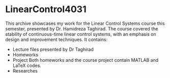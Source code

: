 # LinearControl4031
This archive showcases my work for the Linear Control Systems course this semester, presented by Dr. Hamidreza Taghirad. The course covered the stability of continuous-time linear control systems, with an emphasis on design and improvement techniques.
It contains:
+ Lecture files presented by Dr Taghirad
+ Homeworks
+ Project
  Both homeworks and the course project contain MATLAB and LaTeX codes.
+ Researches

